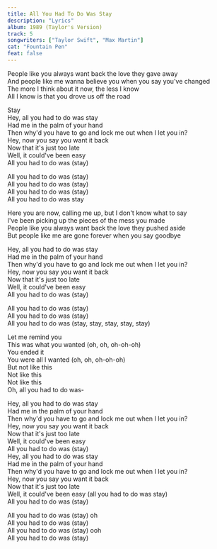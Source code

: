 ```yaml
---
title: All You Had To Do Was Stay
description: "Lyrics"
album: 1989 (Taylor's Version)
track: 5
songwriters: ["Taylor Swift", "Max Martin"]
cat: "Fountain Pen"
feat: false
---
```


<p className="verse-one">
People like you always want back the love they gave away <br />
And people like me wanna believe you when you say you've changed <br />
The more I think about it now, the less I know <br />
All I know is that you drove us off the road <br />
</p>
<p className="chorus">
Stay <br />
Hey, all you had to do was stay <br />
Had me in the palm of your hand <br />
Then why'd you have to go and lock me out when I let you in? <br />
Hey, now you say you want it back <br />
Now that it's just too late <br />
Well, it could've been easy <br />
All you had to do was (stay) <br />
</p>
<p className="post-chorus">
All you had to do was (stay) <br />
All you had to do was (stay) <br />
All you had to do was (stay) <br />
All you had to do was stay <br />
</p>
<p className="verse-two">
Here you are now, calling me up, but I don't know what to say <br />
I've been picking up the pieces of the mess you made <br />
People like you always want back the love they pushed aside <br />
But people like me are gone forever when you say goodbye <br />
</p>
<p className="chorus">
Hey, all you had to do was stay <br />
Had me in the palm of your hand <br />
Then why'd you have to go and lock me out when I let you in? <br />
Hey, now you say you want it back <br />
Now that it's just too late <br />
Well, it could've been easy <br />
All you had to do was (stay) <br />
</p>
<p className="post-chorus">
All you had to do was (stay) <br />
All you had to do was (stay) <br />
All you had to do was (stay, stay, stay, stay, stay) <br />
</p>
<p className="bridge">
Let me remind you <br />
This was what you wanted (oh, oh, oh-oh-oh) <br />
You ended it <br />
You were all I wanted (oh, oh, oh-oh-oh) <br />
But not like this <br />
Not like this <br />
Not like this <br />
Oh, all you had to do was- <br />
</p>
<p className="chorus">
Hey, all you had to do was stay <br />
Had me in the palm of your hand <br />
Then why'd you have to go and lock me out when I let you in? <br />
Hey, now you say you want it back <br />
Now that it's just too late <br />
Well, it could've been easy <br />
All you had to do was (stay) <br />
Hey, all you had to do was stay <br />
Had me in the palm of your hand <br />
Then why'd you have to go and lock me out when I let you in? <br />
Hey, now you say you want it back <br />
Now that it's just too late <br />
Well, it could've been easy (all you had to do was stay) <br />
All you had to do was (stay) <br />
</p>
<p className="outro">
All you had to do was (stay) oh <br />
All you had to do was (stay) <br />
All you had to do was (stay) ooh <br />
All you had to do was (stay) <br />
</p>

